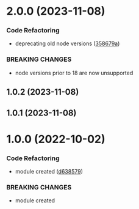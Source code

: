 

# 2.0.0 (2023-11-08)


### Code Refactoring

* deprecating old node versions ([358679a](https://github.com/matteodisabatino/typed-env/commit/358679af5b8db965d60f139f0e52500656bbc5d9))


### BREAKING CHANGES

* node versions prior to 18 are now unsupported

## 1.0.2 (2023-11-08)

## 1.0.1 (2023-11-08)

# 1.0.0 (2022-10-02)


### Code Refactoring

* module created ([d638579](https://github.com/matteodisabatino/typed-env/commit/d63857926a39c87795807dffa43ba096366007d0))


### BREAKING CHANGES

* module created